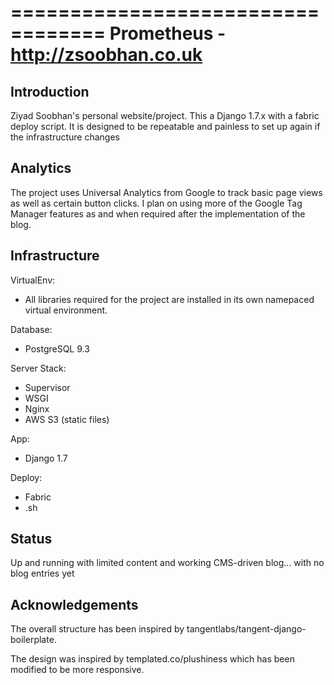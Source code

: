 ==================================
Prometheus - http://zsoobhan.co.uk
==================================

Introduction
------------
Ziyad Soobhan's personal website/project.
This a Django 1.7.x with a fabric deploy script. It is designed to be
repeatable and painless to set up again if the infrastructure changes



Analytics
---------
The project uses Universal Analytics from Google to track basic page views
as well as certain button clicks. I plan on using more of the Google Tag Manager
features as and when required after the implementation of the blog.


Infrastructure
--------------
VirtualEnv:

  - All libraries required for the project are installed in its own namepaced
    virtual environment.

Database:

  - PostgreSQL 9.3

Server Stack:

  - Supervisor
  - WSGI
  - Nginx
  - AWS S3 (static files)

App:

  - Django 1.7

Deploy:

  - Fabric
  - .sh



Status
------
Up and running with limited content and working CMS-driven blog... with no blog entries yet


Acknowledgements
----------------
The overall structure has been inspired by tangentlabs/tangent-django-boilerplate.

The design was inspired by templated.co/plushiness which has been modified to
be more responsive.  
